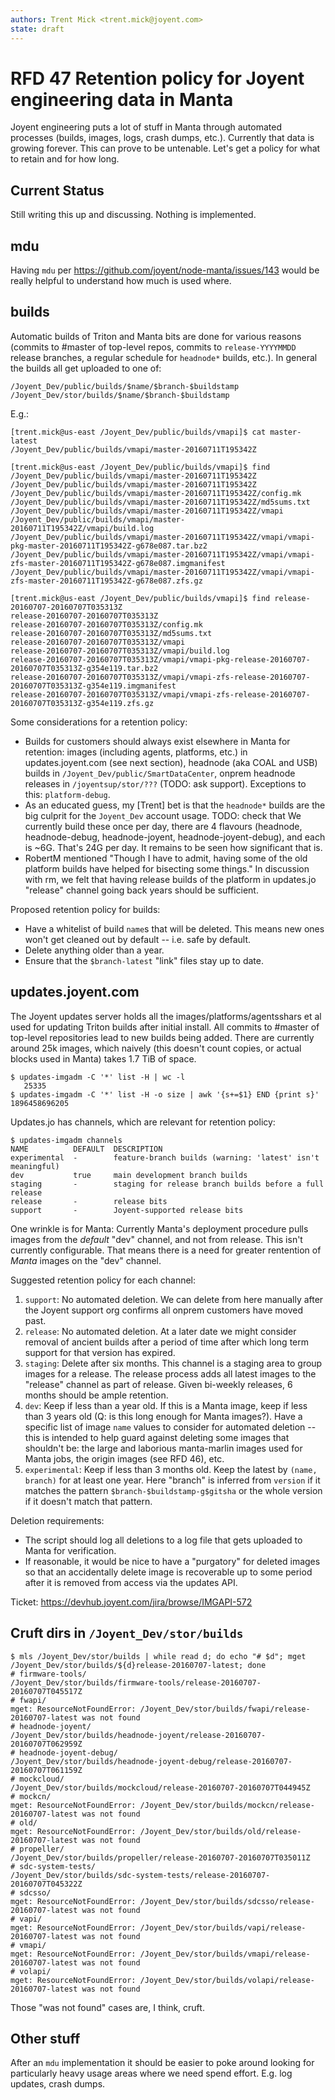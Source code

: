 ```yaml
---
authors: Trent Mick <trent.mick@joyent.com>
state: draft
---
```


# RFD 47 Retention policy for Joyent engineering data in Manta

Joyent engineering puts a lot of stuff in Manta through automated processes
(builds, images, logs, crash dumps, etc.). Currently that data is growing
forever. This can prove to be untenable. Let's get a policy for what to
retain and for how long.


## Current Status

Still writing this up and discussing. Nothing is implemented.


## mdu

Having `mdu` per <https://github.com/joyent/node-manta/issues/143> would be
really helpful to understand how much is used where.


## builds

Automatic builds of Triton and Manta bits are done for various reasons
(commits to #master of top-level repos, commits to `release-YYYYMMDD` release
branches, a regular schedule for `headnode*` builds, etc.). In general the
builds all get uploaded to one of:

```
/Joyent_Dev/public/builds/$name/$branch-$buildstamp
/Joyent_Dev/stor/builds/$name/$branch-$buildstamp
```

E.g.:

```
[trent.mick@us-east /Joyent_Dev/public/builds/vmapi]$ cat master-latest
/Joyent_Dev/public/builds/vmapi/master-20160711T195342Z

[trent.mick@us-east /Joyent_Dev/public/builds/vmapi]$ find /Joyent_Dev/public/builds/vmapi/master-20160711T195342Z
/Joyent_Dev/public/builds/vmapi/master-20160711T195342Z
/Joyent_Dev/public/builds/vmapi/master-20160711T195342Z/config.mk
/Joyent_Dev/public/builds/vmapi/master-20160711T195342Z/md5sums.txt
/Joyent_Dev/public/builds/vmapi/master-20160711T195342Z/vmapi
/Joyent_Dev/public/builds/vmapi/master-20160711T195342Z/vmapi/build.log
/Joyent_Dev/public/builds/vmapi/master-20160711T195342Z/vmapi/vmapi-pkg-master-20160711T195342Z-g678e087.tar.bz2
/Joyent_Dev/public/builds/vmapi/master-20160711T195342Z/vmapi/vmapi-zfs-master-20160711T195342Z-g678e087.imgmanifest
/Joyent_Dev/public/builds/vmapi/master-20160711T195342Z/vmapi/vmapi-zfs-master-20160711T195342Z-g678e087.zfs.gz

[trent.mick@us-east /Joyent_Dev/public/builds/vmapi]$ find release-20160707-20160707T035313Z
release-20160707-20160707T035313Z
release-20160707-20160707T035313Z/config.mk
release-20160707-20160707T035313Z/md5sums.txt
release-20160707-20160707T035313Z/vmapi
release-20160707-20160707T035313Z/vmapi/build.log
release-20160707-20160707T035313Z/vmapi/vmapi-pkg-release-20160707-20160707T035313Z-g354e119.tar.bz2
release-20160707-20160707T035313Z/vmapi/vmapi-zfs-release-20160707-20160707T035313Z-g354e119.imgmanifest
release-20160707-20160707T035313Z/vmapi/vmapi-zfs-release-20160707-20160707T035313Z-g354e119.zfs.gz
```



Some considerations for a retention policy:

- Builds for customers should always exist elsewhere in Manta for retention:
  images (including agents, platforms, etc.) in updates.joyent.com (see
  next section), headnode (aka COAL and USB) builds in
  `/Joyent_Dev/public/SmartDataCenter`, onprem headnode releases in
  `/joyentsup/stor/???` (TODO: ask support). Exceptions to this:
  `platform-debug`.
- As an educated guess, my [Trent] bet is that the `headnode*` builds are the
  big culprit for the `Joyent_Dev` account usage.
  TODO: check that
  We currently build these once per day, there are 4 flavours (headnode,
  headnode-debug, headnode-joyent, headnode-joyent-debug), and each is
  ~6G. That's 24G per day. It remains to be seen how significant that is.
- RobertM mentioned "Though I have to admit, having some of the old platform
  builds have helped for bisecting some things."
  In discussion with rm, we felt that having release builds of the platform
  in updates.jo "release" channel going back years should be sufficient.

Proposed retention policy for builds:

- Have a whitelist of build `name`s that will be deleted. This means new ones
  won't get cleaned out by default -- i.e. safe by default.
- Delete anything older than a year.
- Ensure that the `$branch-latest` "link" files stay up to date.


## updates.joyent.com

The Joyent updates server holds all the images/platforms/agentsshars et al
used for updating Triton builds after initial install. All commits to #master
of top-level repositories lead to new builds being added. There are currently
around 25k images, which naively (this doesn't count copies, or actual
blocks used in Manta) takes 1.7 TiB of space.

```
$ updates-imgadm -C '*' list -H | wc -l
   25335
$ updates-imgadm -C '*' list -H -o size | awk '{s+=$1} END {print s}'
1896458696205
```

Updates.jo has channels, which are relevant for retention policy:

```
$ updates-imgadm channels
NAME          DEFAULT  DESCRIPTION
experimental  -        feature-branch builds (warning: 'latest' isn't meaningful)
dev           true     main development branch builds
staging       -        staging for release branch builds before a full release
release       -        release bits
support       -        Joyent-supported release bits
```

One wrinkle is for Manta: Currently Manta's deployment procedure pulls images
from the *default* "dev" channel, and not from release. This isn't currently
configurable. That means there is a need for greater rentention of *Manta*
images on the "dev" channel.

Suggested retention policy for each channel:

1. `support`: No automated deletion. We can delete from here manually after
   the Joyent support org confirms all onprem customers have moved past.
2. `release`: No automated deletion. At a later date we might consider removal
   of ancient builds after a period of time after which long term support for
   that version has expired.
3. `staging`: Delete after six months. This channel is a staging area to group
   images for a release. The release process adds all latest images to the
   "release" channel as part of release. Given bi-weekly releases, 6 months
   should be ample retention.
4. `dev`: Keep if less than a year old. If this is a Manta image, keep if
   less than 3 years old (Q: is this long enough for Manta images?). Have a
   specific list of image `name` values to consider for automated deletion --
   this is intended to help guard against deleting some images that shouldn't
   be: the large and laborious manta-marlin images used for Manta jobs, the
   origin images (see RFD 46), etc.
5. `experimental`: Keep if less than 3 months old. Keep the latest by `(name,
   branch)` for at least one year. Here "branch" is inferred from `version` if
   it matches the pattern `$branch-$buildstamp-g$gitsha` or the whole version if
   it doesn't match that pattern.

Deletion requirements:

- The script should log all deletions to a log file that gets uploaded to
  Manta for verification.
- If reasonable, it would be nice to have a "purgatory" for deleted images
  so that an accidentally delete image is recoverable up to some period after
  it is removed from access via the updates API.

Ticket: <https://devhub.joyent.com/jira/browse/IMGAPI-572>



## Cruft dirs in `/Joyent_Dev/stor/builds`

```
$ mls /Joyent_Dev/stor/builds | while read d; do echo "# $d"; mget /Joyent_Dev/stor/builds/${d}release-20160707-latest; done
# firmware-tools/
/Joyent_Dev/stor/builds/firmware-tools/release-20160707-20160707T045517Z
# fwapi/
mget: ResourceNotFoundError: /Joyent_Dev/stor/builds/fwapi/release-20160707-latest was not found
# headnode-joyent/
/Joyent_Dev/stor/builds/headnode-joyent/release-20160707-20160707T062959Z
# headnode-joyent-debug/
/Joyent_Dev/stor/builds/headnode-joyent-debug/release-20160707-20160707T061159Z
# mockcloud/
/Joyent_Dev/stor/builds/mockcloud/release-20160707-20160707T044945Z
# mockcn/
mget: ResourceNotFoundError: /Joyent_Dev/stor/builds/mockcn/release-20160707-latest was not found
# old/
mget: ResourceNotFoundError: /Joyent_Dev/stor/builds/old/release-20160707-latest was not found
# propeller/
/Joyent_Dev/stor/builds/propeller/release-20160707-20160707T035011Z
# sdc-system-tests/
/Joyent_Dev/stor/builds/sdc-system-tests/release-20160707-20160707T045322Z
# sdcsso/
mget: ResourceNotFoundError: /Joyent_Dev/stor/builds/sdcsso/release-20160707-latest was not found
# vapi/
mget: ResourceNotFoundError: /Joyent_Dev/stor/builds/vapi/release-20160707-latest was not found
# vmapi/
mget: ResourceNotFoundError: /Joyent_Dev/stor/builds/vmapi/release-20160707-latest was not found
# volapi/
mget: ResourceNotFoundError: /Joyent_Dev/stor/builds/volapi/release-20160707-latest was not found
```

Those "was not found" cases are, I think, cruft.


## Other stuff

After an `mdu` implementation it should be easier to poke around looking for
particularly heavy usage areas where we need spend effort. E.g. log updates,
crash dumps.

